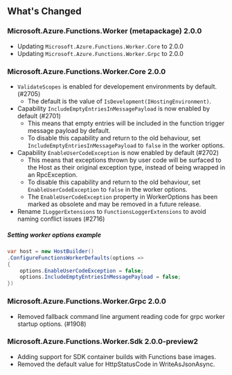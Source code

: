 ## What's Changed

<!-- Please add your release notes in the following format:
- My change description (#PR/#issue)
-->

### Microsoft.Azure.Functions.Worker (metapackage) 2.0.0

- Updating `Microsoft.Azure.Functions.Worker.Core` to 2.0.0
- Updating `Microsoft.Azure.Functions.Worker.Grpc` to 2.0.0

### Microsoft.Azure.Functions.Worker.Core 2.0.0

- `ValidateScopes` is enabled for developement environments by default. (#2705)
  - The default is the value of `IsDevelopment(IHostingEnvironment)`.
- Capability `IncludeEmptyEntriesInMessagePayload` is now enabled by default (#2701)
  - This means that empty entries will be included in the function trigger message payload by default.
  - To disable this capability and return to the old behaviour, set `IncludeEmptyEntriesInMessagePayload` to `false` in the worker options.
- Capability `EnableUserCodeException` is now enabled by default (#2702)
  - This means that exceptions thrown by user code will be surfaced to the Host as their original exception type, instead of being wrapped in an RpcException.
  - To disable this capability and return to the old behaviour, set `EnableUserCodeException` to `false` in the worker options.
  - The `EnableUserCodeException` property in WorkerOptions has been marked as obsolete and may be removed in a future release.
- Rename `ILoggerExtensions` to `FunctionsLoggerExtensions` to avoid naming conflict issues (#2716)

##### Setting worker options example

```csharp
var host = new HostBuilder()
.ConfigureFunctionsWorkerDefaults(options =>
{
    options.EnableUserCodeException = false;
    options.IncludeEmptyEntriesInMessagePayload = false;
})
```

### Microsoft.Azure.Functions.Worker.Grpc 2.0.0

- Removed fallback command line argument reading code for grpc worker startup options. (#1908)

### Microsoft.Azure.Functions.Worker.Sdk 2.0.0-preview2

- Adding support for SDK container builds with Functions base images.
- Removed the default value for HttpStatusCode in WriteAsJsonAsync.
